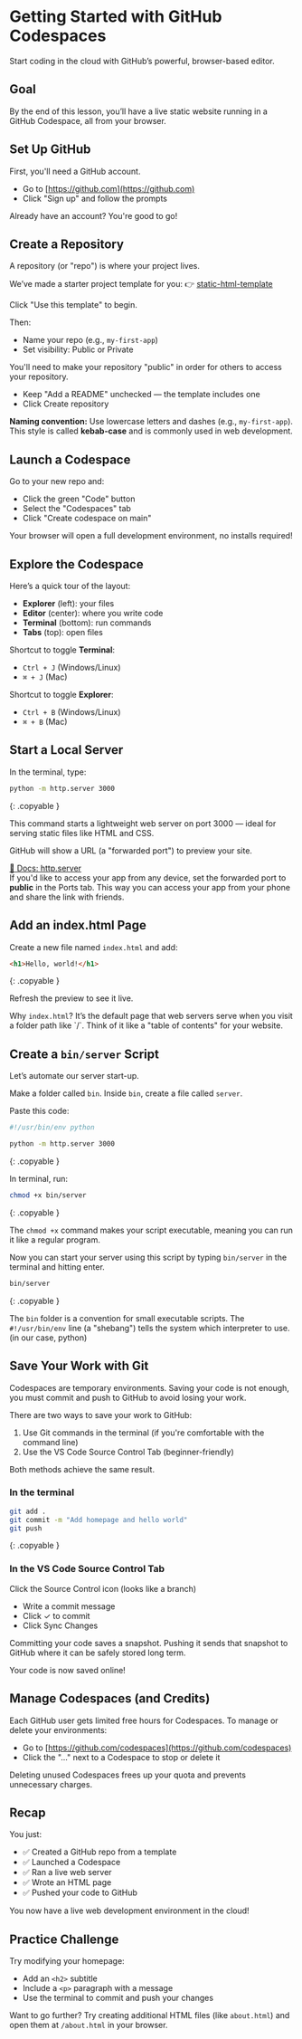 # Getting Started with GitHub Codespaces

Start coding in the cloud with GitHub’s powerful, browser-based editor.

## Goal

By the end of this lesson, you’ll have a live static website running in a GitHub Codespace, all from your browser.

<!-- TODO: screenshot -->

## Set Up GitHub

First, you'll need a GitHub account.

- Go to [https://github.com](https://github.com)
- Click "Sign up" and follow the prompts

Already have an account? You're good to go!

## Create a Repository

A repository (or "repo") is where your project lives.

We’ve made a starter project template for you: 👉 <a href="https://github.com/dpi-tta-projects/static-html-template" target="_blank">static-html-template</a>

<!-- TODO: add screenshot -->
Click "Use this template" to begin.

Then:

- Name your repo (e.g., `my-first-app`)
- Set visibility: Public or Private

<aside class="warning">You'll need to make your repository "public" in order for others to access your repository.</aside>

- Keep "Add a README" unchecked — the template includes one
- Click Create repository

<aside class="tip">
  <strong>Naming convention:</strong> Use lowercase letters and dashes (e.g., <code>my-first-app</code>). This style is called <strong>kebab-case</strong> and is commonly used in web development.
</aside>

## Launch a Codespace
<!-- TODO: screenshot -->
Go to your new repo and:

- Click the green "Code" button
- Select the "Codespaces" tab
- Click "Create codespace on main"

Your browser will open a full development environment, no installs required!

## Explore the Codespace
<!-- TODO: add screenshot -->
Here’s a quick tour of the layout:

- **Explorer** (left): your files
- **Editor** (center): where you write code
- **Terminal** (bottom): run commands
- **Tabs** (top): open files

<aside class="tip">
  Shortcut to toggle <strong>Terminal</strong>:
  <ul>
    <li>
      <code>Ctrl + J</code> (Windows/Linux)
    </li>
    <li>
      <code>⌘ + J</code> (Mac)
    </li>
  </ul>
</aside>
<aside class="tip">
  Shortcut to toggle <strong>Explorer</strong>:
  <ul>
    <li>
      <code>Ctrl + B</code> (Windows/Linux)
    </li>
    <li>
      <code>⌘ + B</code> (Mac)
    </li>
  </ul>
</aside>

## Start a Local Server

In the terminal, type:

```bash
python -m http.server 3000
```
{: .copyable }

<aside class="tip">
  This command starts a lightweight web server on port 3000 — ideal for serving static files like HTML and CSS.
</aside>

<!-- TODO: screenshot to ports tab -->
GitHub will show a URL (a "forwarded port") to preview your site.

<aside>
  <a href="https://docs.python.org/3/library/http.server.html" target="_blank">📘 Docs: http.server</a>
</aside>

<aside class="tip">
  If you'd like to access your app from any device, set the forwarded port to <strong>public</strong> in the Ports tab. This way you can access your app from your phone and share the link with friends.
</aside>

<!-- TODO: screenshot of browser (just directory, no index.html) -->

## Add an index.html Page

Create a new file named `index.html` and add:

```html
<h1>Hello, world!</h1>
```
{: .copyable }

Refresh the preview to see it live.

<aside>
  Why <code>index.html</code>? It’s the default page that web servers serve when you visit a folder path like `/`. Think of it like a "table of contents" for your website.
</aside>

## Create a `bin/server` Script

Let’s automate our server start-up.

<!-- TODO add screenshot -->
Make a folder called `bin`. Inside `bin`, create a file called `server`.

Paste this code:

```bash
#!/usr/bin/env python

python -m http.server 3000
```
{: .copyable }

In terminal, run:

```bash
chmod +x bin/server
```
{: .copyable }

<aside class="tip">
  The <code>chmod +x</code> command makes your script executable, meaning you can run it like a regular program.
</aside>

Now you can start your server using this script by typing `bin/server` in the terminal and hitting enter.

```bash
bin/server
```
{: .copyable }

<aside class="tip">
  The <code>bin</code> folder is a convention for small executable scripts. The <code>#!/usr/bin/env</code> line (a "shebang") tells the system which interpreter to use. (in our case, python)
</aside>

## Save Your Work with Git

<aside class="warning">
  Codespaces are temporary environments. Saving your code is not enough, you must commit and push to GitHub to avoid losing your work.
</aside>

There are two ways to save your work to GitHub:

1. Use Git commands in the terminal (if you're comfortable with the command line)
2. Use the VS Code Source Control Tab (beginner-friendly)

Both methods achieve the same result.

### In the terminal

<!-- TODO: screenshot -->

```bash
git add .
git commit -m "Add homepage and hello world"
git push
```
{: .copyable }

### In the VS Code Source Control Tab

<!-- TODO: screenshot -->
Click the Source Control icon (looks like a branch)

- Write a commit message
- Click ✓ to commit
- Click Sync Changes

<aside>
  Committing your code saves a snapshot. Pushing it sends that snapshot to GitHub where it can be safely stored long term.
</aside>

Your code is now saved online!

## Manage Codespaces (and Credits)

Each GitHub user gets limited free hours for Codespaces. To manage or delete your environments:

- Go to [https://github.com/codespaces](https://github.com/codespaces)
- Click the "..." next to a Codespace to stop or delete it

<aside class="tip">
  Deleting unused Codespaces frees up your quota and prevents unnecessary charges.
</aside>

## Recap

You just:

- ✅ Created a GitHub repo from a template
- ✅ Launched a Codespace
- ✅ Ran a live web server
- ✅ Wrote an HTML page
- ✅ Pushed your code to GitHub

You now have a live web development environment in the cloud!

## Practice Challenge

Try modifying your homepage:

- Add an `<h2>` subtitle
- Include a `<p>` paragraph with a message
- Use the terminal to commit and push your changes

<aside class="tip">
  Want to go further? Try creating additional HTML files (like <code>about.html</code>) and open them at <code>/about.html</code> in your browser.
</aside>
